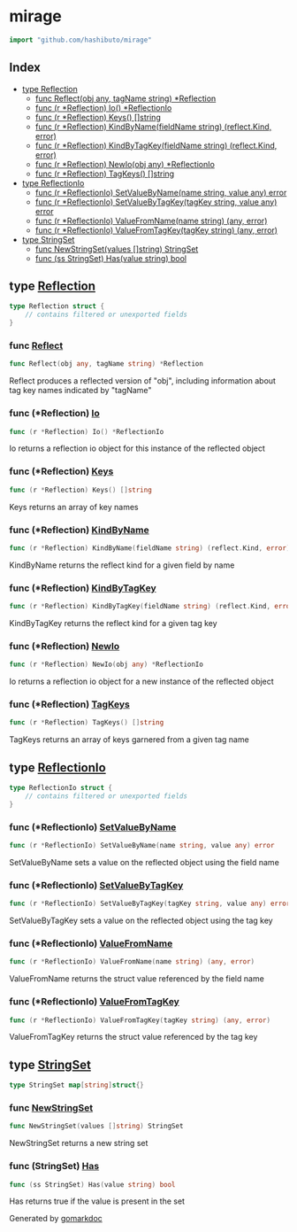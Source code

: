 <!-- Code generated by gomarkdoc. DO NOT EDIT -->

# mirage

```go
import "github.com/hashibuto/mirage"
```

## Index

- [type Reflection](<#type-reflection>)
  - [func Reflect(obj any, tagName string) *Reflection](<#func-reflect>)
  - [func (r *Reflection) Io() *ReflectionIo](<#func-reflection-io>)
  - [func (r *Reflection) Keys() []string](<#func-reflection-keys>)
  - [func (r *Reflection) KindByName(fieldName string) (reflect.Kind, error)](<#func-reflection-kindbyname>)
  - [func (r *Reflection) KindByTagKey(fieldName string) (reflect.Kind, error)](<#func-reflection-kindbytagkey>)
  - [func (r *Reflection) NewIo(obj any) *ReflectionIo](<#func-reflection-newio>)
  - [func (r *Reflection) TagKeys() []string](<#func-reflection-tagkeys>)
- [type ReflectionIo](<#type-reflectionio>)
  - [func (r *ReflectionIo) SetValueByName(name string, value any) error](<#func-reflectionio-setvaluebyname>)
  - [func (r *ReflectionIo) SetValueByTagKey(tagKey string, value any) error](<#func-reflectionio-setvaluebytagkey>)
  - [func (r *ReflectionIo) ValueFromName(name string) (any, error)](<#func-reflectionio-valuefromname>)
  - [func (r *ReflectionIo) ValueFromTagKey(tagKey string) (any, error)](<#func-reflectionio-valuefromtagkey>)
- [type StringSet](<#type-stringset>)
  - [func NewStringSet(values []string) StringSet](<#func-newstringset>)
  - [func (ss StringSet) Has(value string) bool](<#func-stringset-has>)


## type [Reflection](<https://github.com/hashibuto/mirage/blob/master/mirage.go#L9-L14>)

```go
type Reflection struct {
    // contains filtered or unexported fields
}
```

### func [Reflect](<https://github.com/hashibuto/mirage/blob/master/mirage.go#L17>)

```go
func Reflect(obj any, tagName string) *Reflection
```

Reflect produces a reflected version of "obj", including information about tag key names indicated by "tagName"

### func \(\*Reflection\) [Io](<https://github.com/hashibuto/mirage/blob/master/mirage.go#L71>)

```go
func (r *Reflection) Io() *ReflectionIo
```

Io returns a reflection io object for this instance of the reflected object

### func \(\*Reflection\) [Keys](<https://github.com/hashibuto/mirage/blob/master/mirage.go#L51>)

```go
func (r *Reflection) Keys() []string
```

Keys returns an array of key names

### func \(\*Reflection\) [KindByName](<https://github.com/hashibuto/mirage/blob/master/mirage.go#L96>)

```go
func (r *Reflection) KindByName(fieldName string) (reflect.Kind, error)
```

KindByName returns the reflect kind for a given field by name

### func \(\*Reflection\) [KindByTagKey](<https://github.com/hashibuto/mirage/blob/master/mirage.go#L105>)

```go
func (r *Reflection) KindByTagKey(fieldName string) (reflect.Kind, error)
```

KindByTagKey returns the reflect kind for a given tag key

### func \(\*Reflection\) [NewIo](<https://github.com/hashibuto/mirage/blob/master/mirage.go#L83>)

```go
func (r *Reflection) NewIo(obj any) *ReflectionIo
```

Io returns a reflection io object for a new instance of the reflected object

### func \(\*Reflection\) [TagKeys](<https://github.com/hashibuto/mirage/blob/master/mirage.go#L61>)

```go
func (r *Reflection) TagKeys() []string
```

TagKeys returns an array of keys garnered from a given tag name

## type [ReflectionIo](<https://github.com/hashibuto/mirage/blob/master/mirage.go#L113-L116>)

```go
type ReflectionIo struct {
    // contains filtered or unexported fields
}
```

### func \(\*ReflectionIo\) [SetValueByName](<https://github.com/hashibuto/mirage/blob/master/mirage.go#L139>)

```go
func (r *ReflectionIo) SetValueByName(name string, value any) error
```

SetValueByName sets a value on the reflected object using the field name

### func \(\*ReflectionIo\) [SetValueByTagKey](<https://github.com/hashibuto/mirage/blob/master/mirage.go#L150>)

```go
func (r *ReflectionIo) SetValueByTagKey(tagKey string, value any) error
```

SetValueByTagKey sets a value on the reflected object using the tag key

### func \(\*ReflectionIo\) [ValueFromName](<https://github.com/hashibuto/mirage/blob/master/mirage.go#L119>)

```go
func (r *ReflectionIo) ValueFromName(name string) (any, error)
```

ValueFromName returns the struct value referenced by the field name

### func \(\*ReflectionIo\) [ValueFromTagKey](<https://github.com/hashibuto/mirage/blob/master/mirage.go#L129>)

```go
func (r *ReflectionIo) ValueFromTagKey(tagKey string) (any, error)
```

ValueFromTagKey returns the struct value referenced by the tag key

## type [StringSet](<https://github.com/hashibuto/mirage/blob/master/string-set.go#L3>)

```go
type StringSet map[string]struct{}
```

### func [NewStringSet](<https://github.com/hashibuto/mirage/blob/master/string-set.go#L6>)

```go
func NewStringSet(values []string) StringSet
```

NewStringSet returns a new string set

### func \(StringSet\) [Has](<https://github.com/hashibuto/mirage/blob/master/string-set.go#L16>)

```go
func (ss StringSet) Has(value string) bool
```

Has returns true if the value is present in the set



Generated by [gomarkdoc](<https://github.com/princjef/gomarkdoc>)
